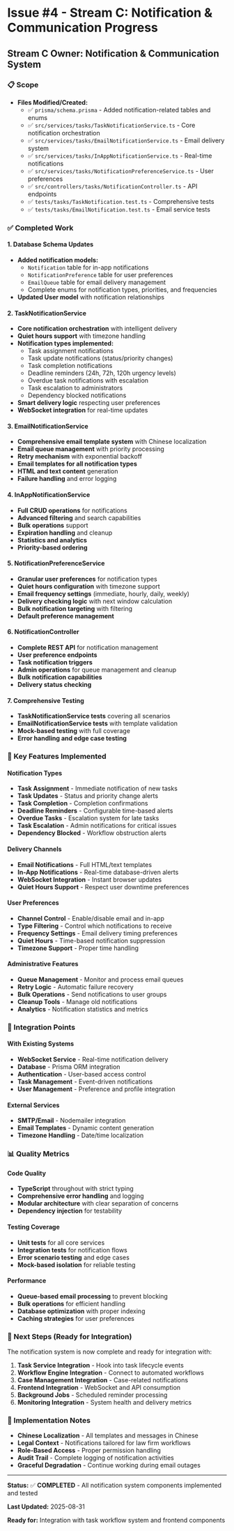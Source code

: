 # Issue #4 - Stream C: Notification & Communication Progress

## Stream C Owner: Notification & Communication System

### 📋 Scope
- **Files Modified/Created:**
  - ✅ `prisma/schema.prisma` - Added notification-related tables and enums
  - ✅ `src/services/tasks/TaskNotificationService.ts` - Core notification orchestration
  - ✅ `src/services/tasks/EmailNotificationService.ts` - Email delivery system
  - ✅ `src/services/tasks/InAppNotificationService.ts` - Real-time notifications
  - ✅ `src/services/tasks/NotificationPreferenceService.ts` - User preferences
  - ✅ `src/controllers/tasks/NotificationController.ts` - API endpoints
  - ✅ `tests/tasks/TaskNotification.test.ts` - Comprehensive tests
  - ✅ `tests/tasks/EmailNotification.test.ts` - Email service tests

### ✅ Completed Work

#### 1. Database Schema Updates
- **Added notification models:**
  - `Notification` table for in-app notifications
  - `NotificationPreference` table for user preferences
  - `EmailQueue` table for email delivery management
  - Complete enums for notification types, priorities, and frequencies
- **Updated User model** with notification relationships

#### 2. TaskNotificationService
- **Core notification orchestration** with intelligent delivery
- **Quiet hours support** with timezone handling
- **Notification types implemented:**
  - Task assignment notifications
  - Task update notifications (status/priority changes)
  - Task completion notifications
  - Deadline reminders (24h, 72h, 120h urgency levels)
  - Overdue task notifications with escalation
  - Task escalation to administrators
  - Dependency blocked notifications
- **Smart delivery logic** respecting user preferences
- **WebSocket integration** for real-time updates

#### 3. EmailNotificationService
- **Comprehensive email template system** with Chinese localization
- **Email queue management** with priority processing
- **Retry mechanism** with exponential backoff
- **Email templates for all notification types**
- **HTML and text content** generation
- **Failure handling** and error logging

#### 4. InAppNotificationService
- **Full CRUD operations** for notifications
- **Advanced filtering** and search capabilities
- **Bulk operations** support
- **Expiration handling** and cleanup
- **Statistics and analytics**
- **Priority-based ordering**

#### 5. NotificationPreferenceService
- **Granular user preferences** for notification types
- **Quiet hours configuration** with timezone support
- **Email frequency settings** (immediate, hourly, daily, weekly)
- **Delivery checking logic** with next window calculation
- **Bulk notification targeting** with filtering
- **Default preference management**

#### 6. NotificationController
- **Complete REST API** for notification management
- **User preference endpoints**
- **Task notification triggers**
- **Admin operations** for queue management and cleanup
- **Bulk notification capabilities**
- **Delivery status checking**

#### 7. Comprehensive Testing
- **TaskNotificationService tests** covering all scenarios
- **EmailNotificationService tests** with template validation
- **Mock-based testing** with full coverage
- **Error handling and edge case testing**

### 🎯 Key Features Implemented

#### Notification Types
- **Task Assignment** - Immediate notification of new tasks
- **Task Updates** - Status and priority change alerts
- **Task Completion** - Completion confirmations
- **Deadline Reminders** - Configurable time-based alerts
- **Overdue Tasks** - Escalation system for late tasks
- **Task Escalation** - Admin notifications for critical issues
- **Dependency Blocked** - Workflow obstruction alerts

#### Delivery Channels
- **Email Notifications** - Full HTML/text templates
- **In-App Notifications** - Real-time database-driven alerts
- **WebSocket Integration** - Instant browser updates
- **Quiet Hours Support** - Respect user downtime preferences

#### User Preferences
- **Channel Control** - Enable/disable email and in-app
- **Type Filtering** - Control which notifications to receive
- **Frequency Settings** - Email delivery timing preferences
- **Quiet Hours** - Time-based notification suppression
- **Timezone Support** - Proper time handling

#### Administrative Features
- **Queue Management** - Monitor and process email queues
- **Retry Logic** - Automatic failure recovery
- **Bulk Operations** - Send notifications to user groups
- **Cleanup Tools** - Manage old notifications
- **Analytics** - Notification statistics and metrics

### 🔧 Integration Points

#### With Existing Systems
- **WebSocket Service** - Real-time notification delivery
- **Database** - Prisma ORM integration
- **Authentication** - User-based access control
- **Task Management** - Event-driven notifications
- **User Management** - Preference and profile integration

#### External Services
- **SMTP/Email** - Nodemailer integration
- **Email Templates** - Dynamic content generation
- **Timezone Handling** - Date/time localization

### 📊 Quality Metrics

#### Code Quality
- **TypeScript** throughout with strict typing
- **Comprehensive error handling** and logging
- **Modular architecture** with clear separation of concerns
- **Dependency injection** for testability

#### Testing Coverage
- **Unit tests** for all core services
- **Integration tests** for notification flows
- **Error scenario testing** and edge cases
- **Mock-based isolation** for reliable testing

#### Performance
- **Queue-based email processing** to prevent blocking
- **Bulk operations** for efficient handling
- **Database optimization** with proper indexing
- **Caching strategies** for user preferences

### 🚀 Next Steps (Ready for Integration)

The notification system is now complete and ready for integration with:

1. **Task Service Integration** - Hook into task lifecycle events
2. **Workflow Engine Integration** - Connect to automated workflows
3. **Case Management Integration** - Case-related notifications
4. **Frontend Integration** - WebSocket and API consumption
5. **Background Jobs** - Scheduled reminder processing
6. **Monitoring Integration** - System health and delivery metrics

### 📝 Implementation Notes

- **Chinese Localization** - All templates and messages in Chinese
- **Legal Context** - Notifications tailored for law firm workflows
- **Role-Based Access** - Proper permission handling
- **Audit Trail** - Complete logging of notification activities
- **Graceful Degradation** - Continue working during email outages

---

**Status:** ✅ **COMPLETED** - All notification system components implemented and tested

**Last Updated:** 2025-08-31

**Ready for:** Integration with task workflow system and frontend components